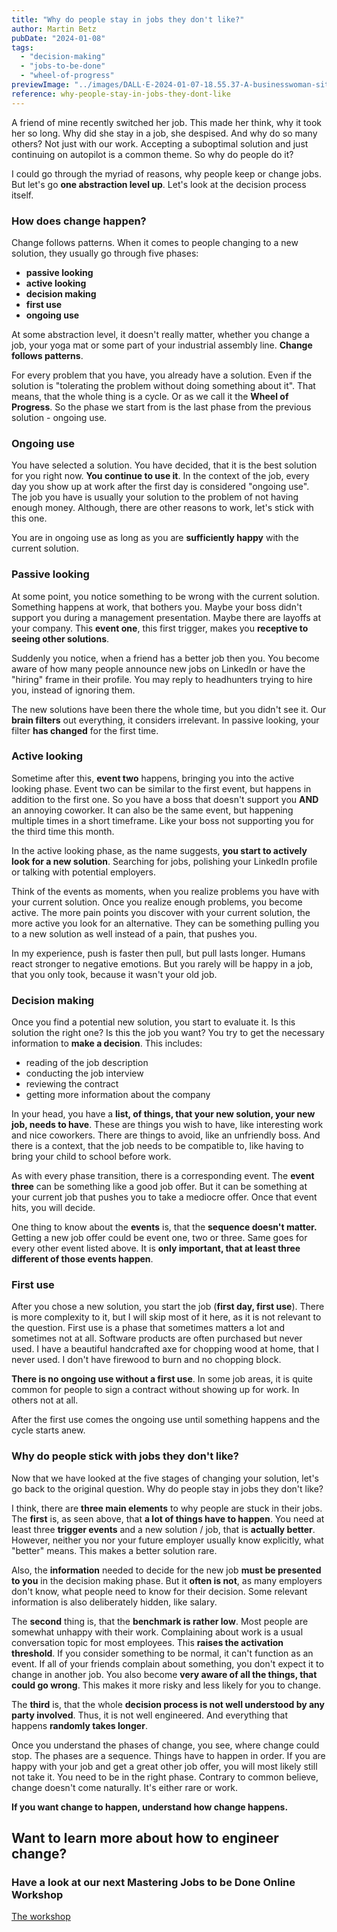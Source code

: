 ```yaml
---
title: "Why do people stay in jobs they don't like?"
author: Martin Betz
pubDate: "2024-01-08"
tags:
  - "decision-making"
  - "jobs-to-be-done"
  - "wheel-of-progress"
previewImage: "../images/DALL·E-2024-01-07-18.55.37-A-businesswoman-sitting-in-front-of-a-laptop-in-an-open-office-space-looking-lost.-The-image-is-in-a-watercolor-and-geometric-style-featuring-colors-.png"
reference: why-people-stay-in-jobs-they-dont-like
---
```


A friend of mine recently switched her job. This made her think, why it took her so long. Why did she stay in a job, she despised. And why do so many others? Not just with our work. Accepting a suboptimal solution and just continuing on autopilot is a common theme. So why do people do it?

I could go through the myriad of reasons, why people keep or change jobs. But let's go **one abstraction level up**. Let's look at the decision process itself.

### How does change happen?

Change follows patterns. When it comes to people changing to a new solution, they usually go through five phases:

- **passive looking**
- **active looking**
- **decision making**
- **first use**
- **ongoing use**

At some abstraction level, it doesn't really matter, whether you change a job, your yoga mat or some part of your industrial assembly line. **Change follows patterns**. 

For every problem that you have, you already have a solution. Even if the solution is "tolerating the problem without doing something about it". That means, that the whole thing is a cycle. Or as we call it the **Wheel of Progress**. So the phase we start from is the last phase from the previous solution - ongoing use.

### Ongoing use

You have selected a solution. You have decided, that it is the best solution for you right now. **You continue to use it**. In the context of the job, every day you show up at work after the first day is considered "ongoing use". The job you have is usually your solution to the problem of not having enough money. Although, there are other reasons to work, let's stick with this one.

You are in ongoing use as long as you are **sufficiently happy** with the current solution.

### Passive looking

At some point, you notice something to be wrong with the current solution. Something happens at work, that bothers you. Maybe your boss didn't support you during a management presentation. Maybe there are layoffs at your company. This **event one**, this first trigger, makes you **receptive to seeing other solutions**.

Suddenly you notice, when a friend has a better job then you. You become aware of how many people announce new jobs on LinkedIn or have the "hiring" frame in their profile. You may reply to headhunters trying to hire you, instead of ignoring them.

The new solutions have been there the whole time, but you didn't see it. Our **brain filters** out everything, it considers irrelevant. In passive looking, your filter **has changed** for the first time.

### Active looking

Sometime after this, **event two** happens, bringing you into the active looking phase. Event two can be similar to the first event, but happens in addition to the first one. So you have a boss that doesn't support you **AND** an annoying coworker. It can also be the same event, but happening multiple times in a short timeframe. Like your boss not supporting you for the third time this month.

In the active looking phase, as the name suggests, **you start to actively look for a new solution**. Searching for jobs, polishing your LinkedIn profile or talking with potential employers.

Think of the events as moments, when you realize problems you have with your current solution. Once you realize enough problems, you become active. The more pain points you discover with your current solution, the more active you look for an alternative. They can be something pulling you to a new solution as well instead of a pain, that pushes you.

In my experience, push is faster then pull, but pull lasts longer. Humans react stronger to negative emotions. But you rarely will be happy in a job, that you only took, because it wasn't your old job.

### Decision making

Once you find a potential new solution, you start to evaluate it. Is this solution the right one? Is this the job you want? You try to get the necessary information to **make a decision**. This includes:

- reading of the job description
- conducting the job interview
- reviewing the contract
- getting more information about the company

In your head, you have a **list, of things, that your new solution, your new job, needs to have**. These are things you wish to have, like interesting work and nice coworkers. There are things to avoid, like an unfriendly boss. And there is a context, that the job needs to be compatible to, like having to bring your child to school before work.

As with every phase transition, there is a corresponding event. The **event three** can be something like a good job offer. But it can be something at your current job that pushes you to take a mediocre offer. Once that event hits, you will decide.

One thing to know about the **events** is, that the **sequence doesn't matter.** Getting a new job offer could be event one, two or three. Same goes for every other event listed above. It is **only important, that at least three different of those events happen**.

### First use

After you chose a new solution, you start the job (**first day, first use**). There is more complexity to it, but I will skip most of it here, as it is not relevant to the question. First use is a phase that sometimes matters a lot and sometimes not at all. Software products are often purchased but never used. I have a beautiful handcrafted axe for chopping wood at home, that I never used. I don't have firewood to burn and no chopping block.

**There is no ongoing use without a first use**. In some job areas, it is quite common for people to sign a contract without showing up for work. In others not at all.

After the first use comes the ongoing use until something happens and the cycle starts anew.

### Why do people stick with jobs they don't like?

Now that we have looked at the five stages of changing your solution, let's go back to the original question. Why do people stay in jobs they don't like?

I think, there are **three main elements** to why people are stuck in their jobs. The **first** is, as seen above, that **a lot of things have to happen**. You need at least three **trigger events** and a new solution / job, that is **actually better**. However, neither you nor your future employer usually know explicitly, what "better" means. This makes a better solution rare.

Also, the **information** needed to decide for the new job **must be presented to you** in the decision making phase. But it **often is not**, as many employers don't know, what people need to know for their decision. Some relevant information is also deliberately hidden, like salary.

The **second** thing is, that the **benchmark is rather low**. Most people are somewhat unhappy with their work. Complaining about work is a usual conversation topic for most employees. This **raises the activation threshold**. If you consider something to be normal, it can't function as an event. If all of your friends complain about something, you don't expect it to change in another job. You also become **very aware of all the things, that could go wrong**. This makes it more risky and less likely for you to change.

The **third** is, that the whole **decision process is not well understood by any party involved**. Thus, it is not well engineered. And everything that happens **randomly takes longer**.

Once you understand the phases of change, you see, where change could stop. The phases are a sequence. Things have to happen in order. If you are happy with your job and get a great other job offer, you will most likely still not take it. You need to be in the right phase. Contrary to common believe, change doesn't come naturally. It's either rare or work. 

**If you want change to happen, understand how change happens.**

## Want to learn more about how to engineer change?

### Have a look at our next Mastering Jobs to be Done Online Workshop

[The workshop](https://utxo.solutions/services/mastering-jobs-to-be-done-online-workshop/)
